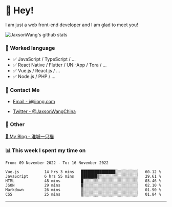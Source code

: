 # 👋 Hey!

I am just a web front-end developer and I am glad to meet you!

![JaxsonWang's github stats](https://github-readme-stats.vercel.app/api?username=JaxsonWang&&show_icons=true&&title_color=1abc9c&&icon_color=1abc9c)


### 📝 Worked language

- ✅ JavaScript / TypeScript / ...
- ✅ React Native / Flutter / UNI-App / Tora / ...
- ✅ Vue.js / React.js / ...
- ✅ Node.js / PHP / ...

### 📮 Contact Me

- [Email - i@iiong.com](mailto:i@iiong.com)

- [Twitter - @JaxsonWangChina](https://twitter.com/JaxsonWangChina)

### 🤪 Other

[📌 My Blog - 淮城一只猫](https://iiong.com)

### 📊 This week I spent my time on

<!--START_SECTION:waka-->

```text
From: 09 November 2022 - To: 16 November 2022

Vue.js           14 hrs 3 mins   ███████████████░░░░░░░░░░   60.12 %
JavaScript       6 hrs 55 mins   ███████▒░░░░░░░░░░░░░░░░░   29.61 %
HTML             48 mins         █░░░░░░░░░░░░░░░░░░░░░░░░   03.46 %
JSON             29 mins         ▓░░░░░░░░░░░░░░░░░░░░░░░░   02.10 %
Markdown         26 mins         ▒░░░░░░░░░░░░░░░░░░░░░░░░   01.90 %
CSS              25 mins         ▒░░░░░░░░░░░░░░░░░░░░░░░░   01.84 %
```

<!--END_SECTION:waka-->

---
